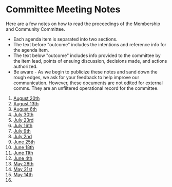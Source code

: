 # Committee Meeting Notes

Here are a few notes on how to read the proceedings of the Membership and Community Committee.&#x20;

* Each agenda item is separated into two sections.&#x20;
* The text before "outcome" includes the intentions and reference info for the agenda item.&#x20;
* The text below "outcome" includes info provided to the committee by the item lead, points of ensuing discussion, decisions made, and actions authorized.&#x20;
* Be aware - As we begin to publicize these notes and sand down the rough edges, we ask for your feedback to help improve our communication. However, these documents are not edited for external comms. They are an unfiltered operational record for the committee.

1. [August 20th](https://docs.google.com/document/d/1wfpX\_N\_9IBkj0MiQRW2-1lk-PCHfBnHjEn-mck3DpuE/edit?usp=drive\_link)
2. [August 13th](https://docs.google.com/document/d/1B8QBqCLvC54ciSRPwish\_DBg1REn4sBW9pkVqaF34Yw/edit?usp=drive\_link)&#x20;
3. [August 6th](https://docs.google.com/document/d/1hPEAoWyV5FdMFVHuHqMQV17-TTidBXetdPJbzfG3mBU/edit?usp=drive\_link)
4. [July 30th](https://docs.google.com/document/d/1FD9xTG1RDMiupxw7PbgveSoMTDXdJZL7jwNJOul3WnA/edit?usp=drive\_link)
5. [July 23rd](https://docs.google.com/document/d/1-gppD4XbBgN8a1UToZuGsmGLNrOH0oZhzPUAeiV9HnI/edit?usp=drive\_link)
6. [July 16th](https://docs.google.com/document/d/1WLakdyMyOr4IM7PxhZlcBRwk7bJHbLieRwKNErreLjY/edit?usp=drive\_link)
7. [July 9th](https://docs.google.com/document/d/1thuvvAgvgQyD1iXUMieiTUM0-zsWXz0VR1GBGdC41mM/edit?usp=drive\_link)
8. [July 2nd](https://docs.google.com/document/d/1iCRRVUcG3ZiyNdOfxY-46tyyAhJpL0k\_S11bwS\_vj6s/edit?usp=drive\_link)
9. [June 25th](https://docs.google.com/document/d/10n9ttzl3hD\_ciexqjsnfdfYsJXxPLzVT0-JK2jch65E/edit?usp=drive\_link)
10. [June 18th](https://docs.google.com/document/d/1zifnQJFv6Het43DmTWzuTVfoT-cPKIhpHS66475dv5U/edit?usp=drive\_link)
11. [June 11th](https://docs.google.com/document/d/1\_eXeEHPUhWaeKjvIPMMupi3On\_hmATJz5eYWrDmWI8Y/edit?usp=drive\_link)
12. [June 4th](https://docs.google.com/document/d/1nzCZCKFhwSrjPkdrnnFnVnTUMaXZkO\_oFjOBlVbhT2E/edit?usp=drive\_link)
13. [May 28th](https://docs.google.com/document/d/1bTyvo1qqrB30a0ql0M27on77XLupyC7rm\_0HdrnUP88/edit?usp=drive\_link)
14. [May 21st](https://docs.google.com/document/d/1yELxeIJq0AqajCcyZbLVa0xFS3WG8McQdNXyiW0iC\_k/edit?usp=drive\_link)
15. [May 14th](https://docs.google.com/document/d/1hp3B5i0xpNovuT-BiBRLeU-Kjj2qyXSZuuTalxkRajg/edit?usp=drive\_link)
16.

